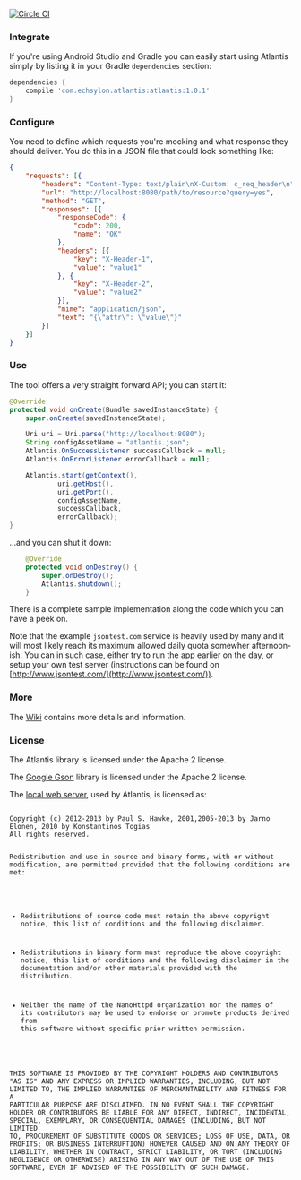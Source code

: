 [![Circle CI](https://circleci.com/gh/echsylon/atlantis/tree/master.svg?style=svg)](https://circleci.com/gh/echsylon/atlantis/tree/master)

### Integrate

If you're using Android Studio and Gradle you can easily start using Atlantis simply by listing it in your Gradle `dependencies` section:

```groovy
dependencies {
    compile 'com.echsylon.atlantis:atlantis:1.0.1'
}
```

### Configure

You need to define which requests you're mocking and what response they should deliver. You do this in a JSON file that could look something like:

```json
{
    "requests": [{
        "headers": "Content-Type: text/plain\nX-Custom: c_req_header\n",
        "url": "http://localhost:8080/path/to/resource?query=yes",
        "method": "GET",
        "responses": [{
            "responseCode": {
                "code": 200,
                "name": "OK"
            },
            "headers": [{
                "key": "X-Header-1",
                "value": "value1"
            }, {
                "key": "X-Header-2",
                "value": "value2"
            }],
            "mime": "application/json",
            "text": "{\"attr\": \"value\"}"
        }]
    }]
}
```

### Use

The tool offers a very straight forward API; you can start it:

```java
@Override
protected void onCreate(Bundle savedInstanceState) {
    super.onCreate(savedInstanceState);

    Uri uri = Uri.parse("http://localhost:8080");
    String configAssetName = "atlantis.json";
    Atlantis.OnSuccessListener successCallback = null;
    Atlantis.OnErrorListener errorCallback = null;

    Atlantis.start(getContext(),
            uri.getHost(),
            uri.getPort(),
            configAssetName,
            successCallback,
            errorCallback);
}
```

...and you can shut it down:

```java
    @Override
    protected void onDestroy() {
        super.onDestroy();
        Atlantis.shutdown();
    }
```

There is a complete sample implementation along the code which you can have a peek on.

Note that the example `jsontest.com` service is heavily used by many and it will most likely reach its maximum allowed daily quota somewher afternoon-ish. You can in such case, either try to run the app earlier on the day, or setup your own test server (instructions can be found on [http://www.jsontest.com/](http://www.jsontest.com/)). 

### More
The [Wiki](https://github.com/echsylon/atlantis/wiki) contains more details and information.

### License

The Atlantis library is licensed under the Apache 2 license.

The [Google Gson](https://github.com/google/gson) library is licensed under the Apache 2 license.

The [local web server](https://github.com/NanoHttpd/nanohttpd), used by Atlantis, is licensed as:

<code>
Copyright (c) 2012-2013 by Paul S. Hawke, 2001,2005-2013 by Jarno Elonen, 2010 by Konstantinos Togias
All rights reserved.

Redistribution and use in source and binary forms, with or without modification, are permitted provided that the following conditions are met:

* Redistributions of source code must retain the above copyright notice, this list of conditions and the following disclaimer.

* Redistributions in binary form must reproduce the above copyright notice, this list of conditions and the following disclaimer in the documentation and/or other materials provided with the distribution.

* Neither the name of the NanoHttpd organization nor the names of its contributors may be used to endorse or promote products derived from this software without specific prior written permission.

THIS SOFTWARE IS PROVIDED BY THE COPYRIGHT HOLDERS AND CONTRIBUTORS "AS IS" AND ANY EXPRESS OR IMPLIED WARRANTIES, INCLUDING, BUT NOT LIMITED TO, THE IMPLIED WARRANTIES OF MERCHANTABILITY AND FITNESS FOR A PARTICULAR PURPOSE ARE DISCLAIMED. IN NO EVENT SHALL THE COPYRIGHT HOLDER OR CONTRIBUTORS BE LIABLE FOR ANY DIRECT, INDIRECT, INCIDENTAL, SPECIAL, EXEMPLARY, OR CONSEQUENTIAL DAMAGES (INCLUDING, BUT NOT LIMITED TO, PROCUREMENT OF SUBSTITUTE GOODS OR SERVICES; LOSS OF USE, DATA, OR PROFITS; OR BUSINESS INTERRUPTION) HOWEVER CAUSED AND ON ANY THEORY OF LIABILITY, WHETHER IN CONTRACT, STRICT LIABILITY, OR TORT (INCLUDING NEGLIGENCE OR OTHERWISE) ARISING IN ANY WAY OUT OF THE USE OF THIS SOFTWARE, EVEN IF ADVISED OF THE POSSIBILITY OF SUCH DAMAGE.
</code>
